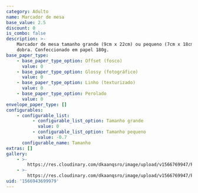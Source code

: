 ```yaml
---
category: Adulto
name: Marcador de mesa
base_value: 2.5
discount: 0
is_combo: false
description: >-
    Marcador de mesa tamanho grande (9cm x 22cm) ou pequeno (7cm x 18cm) com uma
    dobra. Confeccionado em papel 180g.
base_paper_type:
    - base_paper_type_option: Offset (fosco)
      value: 0
    - base_paper_type_option: Glossy (fotográfico)
      value: 0
    - base_paper_type_option: Linho (texturizado)
      value: 0
    - base_paper_type_option: Perolado
      value: 0
envelope_paper_type: []
configurables:
    - configurable_list:
          - configurable_list_option: Tamanho grande
            value: 0
          - configurable_list_option: Tamanho pequeno
            value: -0.7
      configurable_name: Tamanho
extras: []
gallery:
    - >-
        https://res.cloudinary.com/dkaanqsro/image/upload/v1566769947/Papelaria%20adulto/Marcador_de_mesa_1_qngogg.jpg
    - >-
        https://res.cloudinary.com/dkaanqsro/image/upload/v1566769947/Papelaria%20adulto/Marcador_de_mesa_2_u8jmqh.jpg
uid: '1566943699979'
---
```

